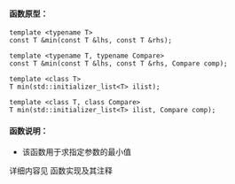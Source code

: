
#### 函数原型：
```
template <typename T>
const T &min(const T &lhs, const T &rhs);

template <typename T, typename Compare>
const T &min(const T &lhs, const T &rhs, Compare comp);

template <class T>
T min(std::initializer_list<T> ilist);

template <class T, class Compare>
T min(std::initializer_list<T> ilist, Compare comp);
```

#### 函数说明：
* 该函数用于求指定参数的最小值

详细内容见 函数实现及其注释


